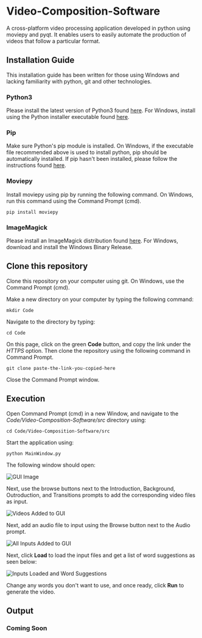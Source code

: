 # Video-Composition-Software

A cross-platform video processing application developed in python using moviepy and pyqt. It enables users to easily 
automate the production of videos that follow a particular format.

## Installation Guide
This installation guide has been written for those using Windows and lacking familiarity with python, git and other technologies.    
### Python3
Please install the latest version of Python3 found [here](https://www.python.org/downloads/). For Windows, install using the Python installer executable found [here](https://www.python.org/downloads/windows/).

### Pip
Make sure Python's pip module is installed. On Windows, if the executable file recommended above is used to install python, pip should be automatically installed. If pip hasn't been installed, please follow the instructions found [here](https://www.geeksforgeeks.org/how-to-install-pip-on-windows/#:~:text=Download%20and%20Install%20pip%3A&text=Download%20the%20get%2Dpip.py,where%20the%20above%20file%20exists.&text=and%20wait%20through%20the%20installation,now%20installed%20on%20your%20system.).

### Moviepy
Install moviepy using pip by running the following command. On Windows, run this command using the Command Prompt (cmd).

`pip install moviepy`

### ImageMagick
Please install an ImageMagick distribution found [here](https://imagemagick.org/script/download.php). For Windows, download and install the Windows Binary Release.

## Clone this repository
Clone this repository on your computer using git. On Windows, use the Command Prompt (cmd).

Make a new directory on your computer by typing the following command:

`mkdir Code`

Navigate to the directory by typing:

`cd Code`
 
On this page, click on the green **Code** button, and copy the link under the *HTTPS* option. Then clone the repository using the following command in Command Prompt.

`git clone paste-the-link-you-copied-here`

Close the Command Prompt window.

## Execution

Open Command Prompt (cmd) in a new Window, and navigate to the *Code/Video-Composition-Software/src* directory using:

`cd Code/Video-Composition-Software/src`

Start the application using:

`python MainWindow.py`

The following window should open:

![GUI Image](img/AppGUI.PNG)

Next, use the browse buttons next to the Introduction, Background, Outroduction, and Transitions prompts to add the corresponding video files as input.

![Videos Added to GUI](img/Videos-Added-GUI.PNG)

Next, add an audio file to input using the Browse button next to the Audio prompt.

![All Inputs Added to GUI](img/All-Inputs-Added-GUI.PNG)

Next, click **Load** to load the input files and get a list of word suggestions as seen below:

![Inputs Loaded and Word Suggestions](img/Inputs-Loaded-GUI.PNG)

Change any words you don't want to use, and once ready, click **Run** to generate the video.

## Output

### Coming Soon